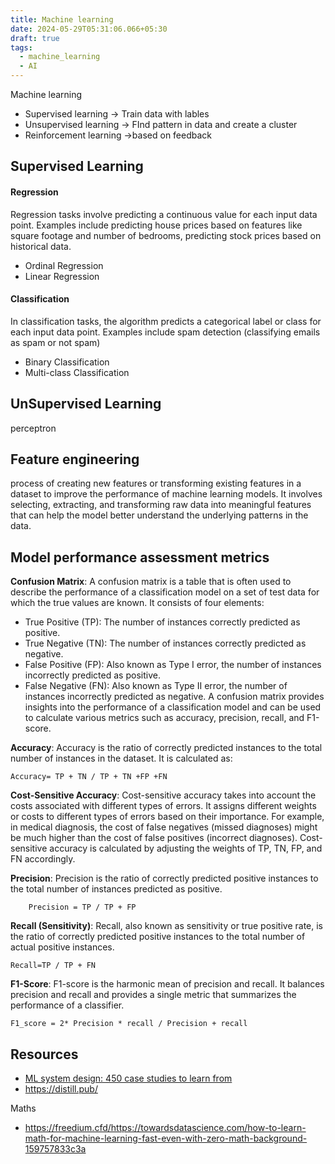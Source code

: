 ```yaml
---
title: Machine learning
date: 2024-05-29T05:31:06.066+05:30
draft: true
tags:
  - machine_learning
  - AI
---
```




Machine learning
- Supervised learning  -> Train data with lables
- Unsupervised learning -> FInd pattern in data and create a cluster
- Reinforcement learning ->based on feedback 

## Supervised Learning

#### **Regression**
Regression tasks involve predicting a continuous value for each input data point. Examples include predicting house prices based on features like square footage and number of bedrooms, predicting stock prices based on historical data.
- Ordinal Regression
- Linear Regression

#### **Classification**
In classification tasks, the algorithm predicts a categorical label or class for each input data point. Examples include spam detection (classifying emails as spam or not spam)
- Binary Classification
- Multi-class Classification

## UnSupervised Learning

perceptron








## Feature engineering
process of creating new features or transforming existing features in a dataset to improve the performance of machine learning models. It involves selecting, extracting, and transforming raw data into meaningful features that can help the model better understand the underlying patterns in the data.


## Model performance assessment metrics

**Confusion Matrix**: A confusion matrix is a table that is often used to describe the performance of a classification model on a set of test data for which the true values are known. It consists of four elements:

- True Positive (TP): The number of instances correctly predicted as positive.
- True Negative (TN): The number of instances correctly predicted as negative.
- False Positive (FP): Also known as Type I error, the number of instances incorrectly predicted as positive.
- False Negative (FN): Also known as Type II error, the number of instances incorrectly predicted as negative. A confusion matrix provides insights into the performance of a classification model and can be used to calculate various metrics such as accuracy, precision, recall, and F1-score.

**Accuracy**: Accuracy is the ratio of correctly predicted instances to the total number of instances in the dataset. It is calculated as: 
```
Accuracy= TP + TN / TP + TN +FP +FN​
```


**Cost-Sensitive Accuracy**: Cost-sensitive accuracy takes into account the costs associated with different types of errors. It assigns different weights or costs to different types of errors based on their importance. For example, in medical diagnosis, the cost of false negatives (missed diagnoses) might be much higher than the cost of false positives (incorrect diagnoses). Cost-sensitive accuracy is calculated by adjusting the weights of TP, TN, FP, and FN accordingly.


**Precision**: Precision is the ratio of correctly predicted positive instances to the total number of instances predicted as positive.
```
	Precision = TP / TP + FP
```

**Recall (Sensitivity)**: Recall, also known as sensitivity or true positive rate, is the ratio of correctly predicted positive instances to the total number of actual positive instances.

```
Recall=TP / TP + FN
```

**F1-Score**: F1-score is the harmonic mean of precision and recall. It balances precision and recall and provides a single metric that summarizes the performance of a classifier.

```
F1_score = 2* Precision * recall / Precision + recall 
```











## Resources
- [ML system design: 450 case studies to learn from](https://www.evidentlyai.com/ml-system-design)
- https://distill.pub/

Maths
- https://freedium.cfd/https://towardsdatascience.com/how-to-learn-math-for-machine-learning-fast-even-with-zero-math-background-159757833c3a
